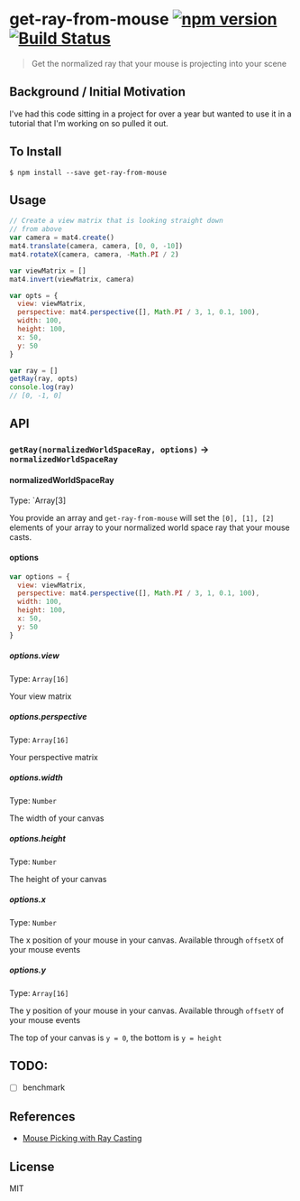 get-ray-from-mouse [![npm version](https://badge.fury.io/js/get-ray-from-mouse.svg)](http://badge.fury.io/js/get-ray-from-mouse) [![Build Status](https://travis-ci.org/chinedufn/get-ray-from-mouse.svg?branch=master)](https://travis-ci.org/chinedufn/get-ray-from-mouse)
===============

> Get the normalized ray that your mouse is projecting into your scene

## Background / Initial Motivation

I've had this code sitting in a project for over a year but wanted to use it in a tutorial that I'm working on so pulled it out.

## To Install

```
$ npm install --save get-ray-from-mouse
```

## Usage

```js
// Create a view matrix that is looking straight down
// from above
var camera = mat4.create()
mat4.translate(camera, camera, [0, 0, -10])
mat4.rotateX(camera, camera, -Math.PI / 2)

var viewMatrix = []
mat4.invert(viewMatrix, camera)

var opts = {
  view: viewMatrix,
  perspective: mat4.perspective([], Math.PI / 3, 1, 0.1, 100),
  width: 100,
  height: 100,
  x: 50,
  y: 50
}

var ray = []
getRay(ray, opts)
console.log(ray)
// [0, -1, 0]
```

## API

### `getRay(normalizedWorldSpaceRay, options)` -> `normalizedWorldSpaceRay`

#### normalizedWorldSpaceRay

Type: `Array[3]

You provide an array and `get-ray-from-mouse` will set the `[0], [1], [2]` elements of your array to your
normalized world space ray that your mouse casts.

#### options

```js
var options = {
  view: viewMatrix,
  perspective: mat4.perspective([], Math.PI / 3, 1, 0.1, 100),
  width: 100,
  height: 100,
  x: 50,
  y: 50
}
```

##### options.view

Type: `Array[16]`

Your view matrix

##### options.perspective

Type: `Array[16]`

Your perspective matrix

##### options.width

Type: `Number`

The width of your canvas

##### options.height

Type: `Number`

The height of your canvas

##### options.x

Type: `Number`

The x position of your mouse in your canvas. Available through `offsetX` of your mouse events

##### options.y

Type: `Array[16]`

The y position of your mouse in your canvas. Available through `offsetY` of your mouse events

The top of your canvas is `y = 0`, the bottom is `y = height`

## TODO:

- [ ] benchmark

## References

- [Mouse Picking with Ray Casting](http://antongerdelan.net/opengl/raycasting.html)

## License

MIT
